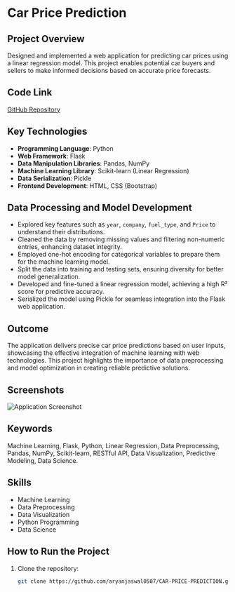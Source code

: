 # Car Price Prediction

## Project Overview

Designed and implemented a web application for predicting car prices using a linear regression model. This project enables potential car buyers and sellers to make informed decisions based on accurate price forecasts.

## Code Link

[GitHub Repository](https://github.com/aryanjaswal0507/CAR-PRICE-PREDICTION/tree/main)

## Key Technologies

- **Programming Language**: Python
- **Web Framework**: Flask
- **Data Manipulation Libraries**: Pandas, NumPy
- **Machine Learning Library**: Scikit-learn (Linear Regression)
- **Data Serialization**: Pickle
- **Frontend Development**: HTML, CSS (Bootstrap)

## Data Processing and Model Development

- Explored key features such as `year`, `company`, `fuel_type`, and `Price` to understand their distributions.
- Cleaned the data by removing missing values and filtering non-numeric entries, enhancing dataset integrity.
- Employed one-hot encoding for categorical variables to prepare them for the machine learning model.
- Split the data into training and testing sets, ensuring diversity for better model generalization.
- Developed and fine-tuned a linear regression model, achieving a high R² score for predictive accuracy.
- Serialized the model using Pickle for seamless integration into the Flask web application.

## Outcome

The application delivers precise car price predictions based on user inputs, showcasing the effective integration of machine learning with web technologies. This project highlights the importance of data preprocessing and model optimization in creating reliable predictive solutions.

## Screenshots

![Application Screenshot](images/screenshot.png) <!-- Adjust the path if your image is located elsewhere -->

## Keywords

Machine Learning, Flask, Python, Linear Regression, Data Preprocessing, Pandas, NumPy, Scikit-learn, RESTful API, Data Visualization, Predictive Modeling, Data Science.

## Skills

- Machine Learning
- Data Preprocessing
- Data Visualization
- Python Programming
- Data Science

## How to Run the Project

1. Clone the repository:
   ```bash
   git clone https://github.com/aryanjaswal0507/CAR-PRICE-PREDICTION.git
